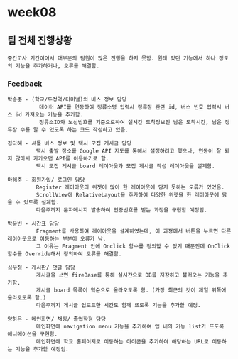 # week08

## 팀 전체 진행상황

    중간고사 기간이어서 대부분의 팀원이 많은 진행을 하지 못함. 원래 있던 기능에서 하나 정도의 기능을 추가하거나, 오류를 해결함.

### Feedback

    박승준 - (학교/두정역/터미널)의 버스 정보 담당
              데이터 API를 연동하여 정류소명 입력시 정류장 관련 id, 버스 번호 입력시 버스 id 가져오는 기능을 추가함.
              정류소ID와 노선번호를 기준으로하여 실시간 도착정보인 남은 도착시간, 남은 정류장 수를 알 수 있도록 하는 코드 작성하고 있음.
    
    김다혜 - 셔틀 버스 정보 및 택시 모집 게시글 담당
             택시 출발 장소를 Google API 지도를 통해서 설정하려고 했으나, 연동이 잘 되지 않아서 카카오맵 API를 이용하기로 함.
             택시 모집 게시글 board 레이아웃과 모집 게시글 작성 레이아웃을 설계함.
    
    마혜준 - 회원가입/ 로그인 담당
             Register 레이아웃의 위젯이 많아 한 레이아웃에 담지 못하는 오류가 있었음.
             ScrollView에 RelativeLayout을 추가하여 다양한 위젯을 한 레이아웃에 담을 수 있도록 설계함.
             다음주까지 문자메시지 발송하여 인증번호를 받는 과정을 구현할 예정임.
    
    박윤빈 - 시간표 담당
             Fragment를 사용하여 레이아웃을 설계하였는데, 이 과정에서 버튼을 누르면 다른 레이아웃으로 이동하는 부분이 오류가 남.
             그 이유는 Fragment 안에 Onclick 함수를 정의할 수 없기 때문인데 OnClick 함수를 Override해서 정의하여 오류를 해결함.
    
    심우정 - 게시판/ 댓글 담당
             게시글을 쓰면 fireBase를 통해 실시간으로 DB를 저장하고 불러오는 기능을 추가함.
             게시글 board 목록이 역순으로 올라오도록 함. (가장 최근의 것이 제일 위쪽에 올라오도록 함.)
             다음주까지 게시글 업로드한 시간도 함께 뜨도록 기능을 추가할 예정.
    
    양하은 - 메인화면/ 채팅/ 졸업학점 담당
             메인화면에 navigation menu 기능을 추가하여 앱 내의 기능 list가 뜨도록 애니메이션을 구현함.
             메인화면에 학교 홈페이지로 이동하는 아이콘을 추가하여 해당하는 URL로 이동하는 기능을 추가할 예정임.
            


